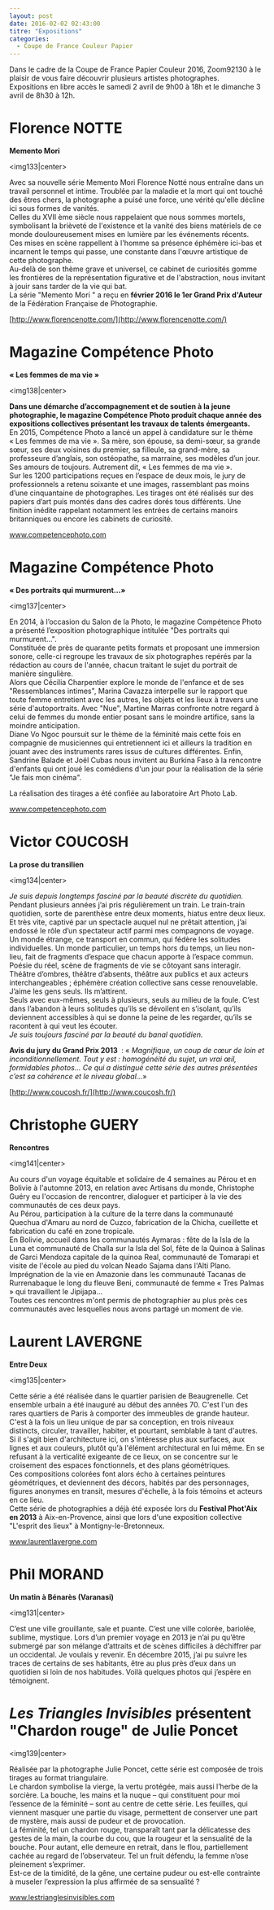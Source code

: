 ```yaml
---
layout: post
date: 2016-02-02 02:43:00
titre: "Expositions"
categories:
  - Coupe de France Couleur Papier
---
```

Dans le cadre de la Coupe de France Papier Couleur 2016, Zoom92130 à le plaisir de vous faire découvrir plusieurs artistes photographes.
<BR/>
Expositions en libre accès le samedi 2 avril de 9h00 à 18h et le dimanche 3 avril de 8h30 à 12h.

# Florence NOTTE

<b>Memento Mori</b>

<img133|center>

Avec sa nouvelle série Memento Mori Florence Notté nous entraîne dans un travail personnel et intime. Troublée par la maladie et la mort qui ont touché des êtres chers, la photographe a puisé une force, une vérité qu'elle décline ici sous formes de vanités.
<BR/>
Celles du XVII ème siècle nous rappelaient que nous sommes mortels, symbolisant la brièveté de l'existence et la vanité des biens matériels de ce monde douloureusement mises en lumière par les événements récents.
<BR/>
Ces mises en scène rappellent à l'homme sa présence éphémère ici-bas et incarnent le temps qui passe, une constante dans l'œuvre artistique de cette photographe.
<BR/>
Au-delà de son thème grave et universel, ce cabinet de curiosités gomme les frontières de la représentation figurative et de l'abstraction, nous invitant à jouir sans tarder de la vie qui bat.
<BR/>
La série "Memento Mori " a reçu en <b>février 2016 le 1er Grand Prix d'Auteur</b> de la Fédération Française de Photographie.

[http://www.florencenotte.com/](http://www.florencenotte.com/)
<BR/>
# Magazine Compétence Photo

<b>« Les femmes de ma vie »</b>

<img138|center>

<b>Dans une démarche d’accompagnement et de soutien à la jeune photographie, le magazine Compétence Photo produit chaque année des expositions collectives présentant les travaux de talents émergeants.</b>
<BR/>
En 2015, Compétence Photo a lancé un appel à candidature sur le thème « Les femmes de ma vie ». Sa mère, son épouse, sa demi-sœur, sa grande sœur, ses deux voisines du premier, sa filleule, sa grand-mère, sa professeure d’anglais, son ostéopathe, sa marraine, ses modèles d’un jour. Ses amours de toujours. Autrement dit, « Les femmes de ma vie ».
<BR/>
Sur les 1200 participations reçues en l’espace de deux mois, le jury de professionnels a retenu soixante et une images, rassemblant pas moins d’une cinquantaine de photographes. Les tirages ont été réalisés sur des papiers d’art puis montés dans des cadres dorés tous différents. Une finition inédite rappelant notamment les entrées de certains manoirs britanniques ou encore les cabinets de curiosité.

www.competencephoto.com
<BR/>
# Magazine Compétence Photo

<b>« Des portraits qui murmurent…»</b>

<img137|center>

En 2014, à l’occasion du Salon de la Photo, le magazine Compétence Photo a présenté l’exposition photographique intitulée "Des portraits qui murmurent...".
 <BR/>
Constituée de près de quarante petits formats et proposant une immersion sonore, celle-ci regroupe les travaux de six photographes repérés par la rédaction au cours de l'année, chacun traitant le sujet du portrait de manière singulière.
 <BR/>
Alors que Cécilia Charpentier explore le monde de l'enfance et de ses "Ressemblances intimes", Marina Cavazza interpelle sur le rapport que toute femme entretient avec les autres, les objets et les lieux à travers une série d'autoportraits. Avec "Nue", Martine Marras confronte notre regard à celui de femmes du monde entier posant sans le moindre artifice, sans la moindre anticipation. 
 <BR/>
Diane Vo Ngoc poursuit sur le thème de la féminité mais cette fois en compagnie de musiciennes qui entretiennent ici et ailleurs la tradition en jouant avec des instruments rares issus de cultures différentes. Enfin, Sandrine Balade et Joël Cubas nous invitent au Burkina Faso à la rencontre d'enfants qui ont joué les comédiens d'un jour pour la réalisation de la série "Je fais mon cinéma".

La réalisation des tirages a été confiée au laboratoire Art Photo Lab. 

www.competencephoto.com
<BR/>
# Victor COUCOSH

<b>La prose du transilien</b>

<img134|center>

<i>Je suis depuis longtemps fasciné par la beauté discrète du quotidien.</i>
<BR/>
Pendant plusieurs années j’ai pris régulièrement un train. Le train-train quotidien, sorte de parenthèse entre deux moments, hiatus entre deux lieux. Et très vite, captivé par un spectacle auquel nul ne prêtait attention, j’ai endossé le rôle d’un spectateur actif parmi mes compagnons de voyage.
<BR/>
Un monde étrange, ce transport en commun, qui fédère les solitudes individuelles. Un monde particulier, un temps hors du temps, un lieu non-lieu, fait de fragments d’espace que chacun apporte à l’espace commun. Poésie du réel, scène de fragments de vie se côtoyant sans interagir.
<BR/>
Théâtre d’ombres, théâtre d’absents, théâtre aux publics et aux acteurs interchangeables ; éphémère création collective sans cesse renouvelable.
<BR/>
J’aime les gens seuls. Ils m’attirent.
<BR/>
Seuls avec eux-mêmes, seuls à plusieurs, seuls au milieu de la foule. C’est dans l’abandon à leurs solitudes qu’ils se dévoilent en s’isolant, qu’ils deviennent accessibles à qui se donne la peine de les regarder, qu’ils se racontent à qui veut les écouter.
<BR/>
<i>Je suis toujours fasciné par la beauté du banal quotidien.</i>


<b>Avis du jury du Grand Prix 2013 </b> : « <i>Magnifique, un coup de cœur de loin et inconditionnellement. Tout y est : homogénéité du sujet, un vrai œil, formidables photos… Ce qui a distingué cette série des autres présentées c’est sa cohérence et le niveau global…</i>»

[http://www.coucosh.fr/](http://www.coucosh.fr/)
<BR/>
# Christophe GUERY

<b>Rencontres</b>

<img141|center>

Au cours d'un voyage équitable et solidaire de 4 semaines au Pérou et en Bolivie à l'automne 2013, en relation avec Artisans du monde, Christophe Guéry eu l'occasion de rencontrer, dialoguer et participer à la vie des communautés de ces deux pays.
<BR/>
Au Pérou, participation à la culture de la terre dans la communauté Quechua d'Amaru au nord de Cuzco, fabrication de la Chicha, cueillette et fabrication du café en zone tropicale.
<BR/>
En Bolivie, accueil dans les communautés Aymaras : fête de la Isla de la Luna et communauté de Challa sur la Isla del Sol, fête de la Quinoa à Salinas de Garci Mendoza capitale de la quinoa Real, communauté de Tomarapi et visite de l'école au pied du volcan Neado Sajama dans l'Alti Plano.
<BR/>
Imprégnation de la vie en Amazonie dans les communauté Tacanas de Rurrenabaque le long du fleuve Beni, communauté de femme « Tres Palmas » qui travaillent le Jipijapa…
<BR/>
Toutes ces rencontres m'ont permis de photographier au plus près ces communautés avec lesquelles nous avons partagé un moment de vie.
<BR/>
# Laurent LAVERGNE

<b>Entre Deux</b>

<img135|center>

Cette série a été réalisée dans le quartier parisien de Beaugrenelle. Cet ensemble urbain a été inauguré au début des années 70. C'est l'un des rares quartiers de Paris à comporter des immeubles de grande hauteur. C'est à la fois un lieu unique de par sa conception, en trois niveaux distincts, circuler, travailler, habiter, et pourtant, semblable à tant d'autres.
<BR/>
Si il s'agit bien d'architecture ici, on s'intéresse plus aux surfaces, aux lignes et aux couleurs, plutôt qu'à l'élément architectural en lui même. En se refusant à la verticalité exigeante de ce lieux, on se concentre sur le croisement des espaces fonctionnels, et des plans géométriques.
<BR/>
Ces compositions colorées font alors écho à certaines peintures géométriques, et deviennent des décors, habités par des personnages, figures anonymes en transit, mesures d'échelle, à la fois témoins et acteurs en ce lieu.
<BR/>
Cette série de photographies a déjà été exposée lors du <b>Festival Phot'Aix en 2013</b> à Aix-en-Provence, ainsi que lors d'une exposition collective "L'esprit des lieux" à Montigny-le-Bretonneux.

www.laurentlavergne.com
<BR/>
# Phil MORAND

<b>Un matin à Bénarès (Varanasi)</b>

<img131|center>

C’est une ville grouillante, sale et puante. C’est une ville colorée, bariolée, sublime, mystique. Lors d’un premier voyage en 2013 je n’ai pu qu’être submergé par son mélange d’attraits et de scènes difficiles à déchiffrer par un occidental. Je voulais y revenir. En décembre 2015, j’ai pu suivre les traces de certains de ses habitants, être au plus près d’eux dans un quotidien si loin de nos habitudes. Voilà quelques photos qui j’espère en témoignent.
<BR/>
#  <i>Les Triangles Invisibles</i>  présentent "Chardon rouge" de Julie Poncet


<img139|center>

Réalisée par la photographe Julie Poncet, cette série est composée de trois tirages au format triangulaire.
<BR/>
Le chardon symbolise la vierge, la vertu protégée, mais aussi l’herbe de la sorcière.
La bouche, les mains et la nuque – qui constituent pour moi l’essence de la féminité – sont au centre de cette série. Les feuilles, qui viennent masquer une partie du visage, permettent de conserver une part de mystère, mais aussi de pudeur et de provocation.
<BR/>
La féminité, tel un chardon rouge, transparaît tant par la délicatesse des gestes de la main, la courbe du cou, que la rougeur et la sensualité de la bouche. Pour autant, elle demeure en retrait, dans le flou, partiellement cachée au regard de l’observateur. Tel un fruit défendu, la femme n’ose pleinement s’exprimer.
<BR/>
Est-ce de la timidité, de la gêne, une certaine pudeur ou est-elle contrainte à museler l’expression la plus affirmée de sa sensualité ?

www.lestrianglesinvisibles.com
